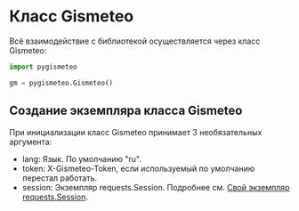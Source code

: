 # Класс Gismeteo

Всё взаимодействие с библиотекой осуществляется через класс Gismeteo:

```python
import pygismeteo

gm = pygismeteo.Gismeteo()
```

## Создание экземпляра класса Gismeteo

При инициализации класс Gismeteo принимает 3 необязательных аргумента:

- lang: Язык. По умолчанию "ru".
- token: X-Gismeteo-Token, если используемый по умолчанию перестал работать.
- session: Экземпляр requests.Session. Подробнее см. [Свой экземпляр requests.Session](session.md).

